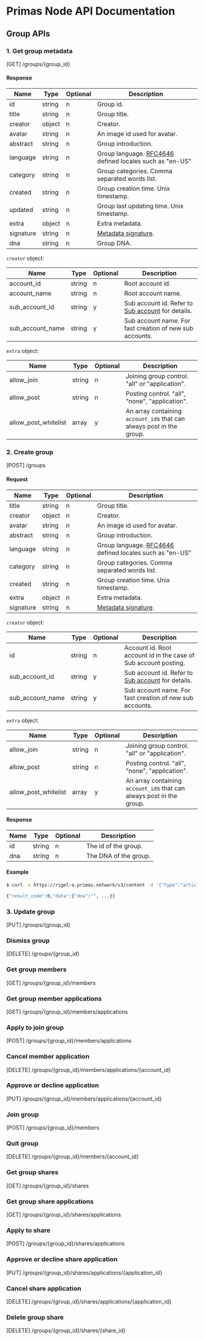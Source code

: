 # Primas Node API Documentation

## Group APIs

### 1. Get group metadata

[GET] /groups/{group_id}

#### Response

| Name                | Type    | Optional | Description |
| --------------      | ------- | -------- | ---------------------------------------- |
| id                  | string  | n        | Group id. |
| title               | string  | n        | Group title. |
| creator             | object  | n        | Creator. |
| avatar              | string  | n        | An image id used for avatar. |
| abstract            | string  | n        | Group introduction. |
| language            | string  | n        | Group language. [RFC4646](http://www.ietf.org/rfc/rfc4646.txt) defined locales such as "en-US" |
| category            | string  | n        | Group categories. Comma separated words list. |
| created             | string  | n        | Group creation time. Unix timestamp. |
| updated             | string  | n        | Group last updating time. Unix timestamp. |
| extra               | object  | n        | Extra metadata. |
| signature           | string  | n        | [Metadata signature](./README.md#dtcp-metadata-signature). |
| dna                 | string  | n        | Group DNA. |

`creator` object:

| Name                | Type    | Optional | Description |
| --------------      | ------- | -------- | ---------------------------------------- |
| account_id          | string  | n        | Root account id. |
| account_name        | string  | n        | Root account name. |
| sub_account_id      | string  | y        | Sub account id. Refer to [Sub account](./README.md#sub-accounts) for details. |
| sub_account_name    | string  | y        | Sub account name. For fast creation of new sub accounts. |

`extra` object:

| Name                | Type    | Optional | Description |
| --------------      | ------- | -------- | ---------------------------------------- |
| allow_join          | string  | n        | Joining group control. "all" or "application". |
| allow_post          | string  | n        | Posting control. "all", "none", "application". |
| allow_post_whitelist| array   | y        | An array containing `account_id`s that can always post in the group. |


### 2. Create group

[POST] /groups

#### Request

| Name                | Type    | Optional | Description |
| --------------      | ------- | -------- | ---------------------------------------- |
| title               | string  | n        | Group title. |
| creator             | object  | n        | Creator. |
| avatar              | string  | n        | An image id used for avatar. |
| abstract            | string  | n        | Group introduction. |
| language            | string  | n        | Group language. [RFC4646](http://www.ietf.org/rfc/rfc4646.txt) defined locales such as "en-US" |
| category            | string  | n        | Group categories. Comma separated words list. |
| created             | string  | n        | Group creation time. Unix timestamp. |
| extra               | object  | n        | Extra metadata. |
| signature           | string  | n        | [Metadata signature](./README.md#dtcp-metadata-signature). |

`creator` object:

| Name                | Type    | Optional | Description |
| --------------      | ------- | -------- | ---------------------------------------- |
| id                  | string  | n        | Account id. Root account id in the case of Sub account posting. |
| sub_account_id      | string  | y        | Sub account id. Refer to [Sub account](./README.md#sub-accounts) for details. |
| sub_account_name    | string  | y        | Sub account name. For fast creation of new sub accounts. |

`extra` object:

| Name                | Type    | Optional | Description |
| --------------      | ------- | -------- | ---------------------------------------- |
| allow_join          | string  | n        | Joining group control. "all" or "application". |
| allow_post          | string  | n        | Posting control. "all", "none", "application". |
| allow_post_whitelist| array   | y        | An array containing `account_id`s that can always post in the group. |

#### Response

| Name | Type | Optional | Description |
| ------------ | ------------- | ------------ | ------------- | 
|  id  | string | n | The id of the group. |
|  dna  | string | n | The DNA of the group. |

#### Example

```bash
$ curl -x https://rigel-a.primas.network/v3/content -d '{"type":"article","content":"...","signature":"..."}'

{"result_code":0,"data":{"dna":"", ...}}

```


### 3. Update group

[PUT] /groups/{group_id}

### Dismiss group

[DELETE] /groups/{group_id}

### Get group members

[GET] /groups/{group_id}/members

### Get group member applications

[GET] /groups/{group_id}/members/applications

### Apply to join group

[POST] /groups/{group_id}/members/applications

### Cancel member application

[DELETE] /groups/{group_id}/members/applications/{account_id}

### Approve or decline application

[PUT] /groups/{group_id}/members/applications/{account_id}

### Join group

[POST] /groups/{group_id}/members

### Quit group

[DELETE] /groups/{group_id}/members/{account_id}

### Get group shares

[GET] /groups/{group_id}/shares
 
### Get group share applications

[GET] /groups/{group_id}/shares/applications

### Apply to share

[POST] /groups/{group_id}/shares/applications

### Approve or decline share application

[PUT] /groups/{group_id}/shares/applications/{application_id}
 
### Cancel share application

[DELETE] /groups/{group_id}/shares/applications/{application_id}
 
### Delete group share

[DELETE] /groups/{group_id}/shares/{share_id}

